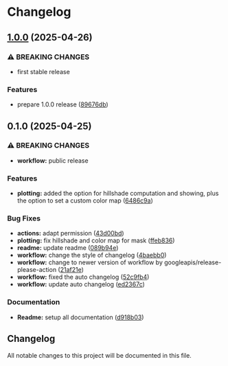 # Changelog

## [1.0.0](https://github.com/SchmidL/aetherpy/compare/v0.1.0...v1.0.0) (2025-04-26)


### ⚠ BREAKING CHANGES

* first stable release

### Features

* prepare 1.0.0 release ([89676db](https://github.com/SchmidL/aetherpy/commit/89676db3b323d0c3d9b80d58c5b706c7aad9cd6a))

## 0.1.0 (2025-04-25)


### ⚠ BREAKING CHANGES

* **workflow:** public release

### Features

* **plotting:** added the option for hillshade computation and showing, plus the option to set a custom color map ([6486c9a](https://github.com/SchmidL/aetherpy/commit/6486c9a3c3ec20c12e317242203f6565a30d39d5))


### Bug Fixes

* **actions:** adapt permission ([43d00bd](https://github.com/SchmidL/aetherpy/commit/43d00bd9afc7dc6c4dd075011a4b69fcc8188334))
* **plotting:** fix hillshade and color map for mask ([ffeb836](https://github.com/SchmidL/aetherpy/commit/ffeb836575245a0b655e542de384de455f091225))
* **readme:** update readme ([089b94e](https://github.com/SchmidL/aetherpy/commit/089b94e76cea5727bc1b3d7f642f3a808d9f2b7f))
* **workflow:** change the style of changelog ([4baebb0](https://github.com/SchmidL/aetherpy/commit/4baebb08611e71ddb2b3fe95f293f58f574ed04a))
* **workflow:** change to newer version of workflow by googleapis/release-please-action ([21af21e](https://github.com/SchmidL/aetherpy/commit/21af21e4469e71cadd3726c75b2e191af8aafe37))
* **workflow:** fixed the auto changelog ([52c9fb4](https://github.com/SchmidL/aetherpy/commit/52c9fb4f12991b10b6c867003051c9b8a110c2f6))
* **workflow:** update auto changelog ([ed2367c](https://github.com/SchmidL/aetherpy/commit/ed2367ce0b4deb118ae90171307702c0371973f4))


### Documentation

* **Readme:** setup all documentation ([d918b03](https://github.com/SchmidL/aetherpy/commit/d918b0304c46b873171d14051e88c46b55a3849a))

## Changelog

All notable changes to this project will be documented in this file.
